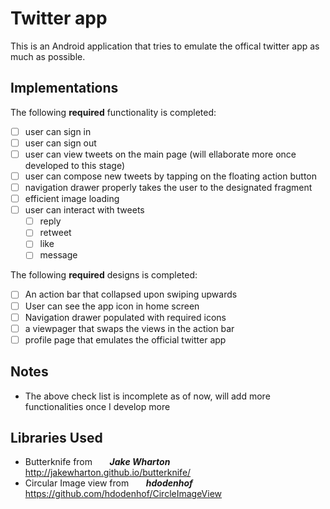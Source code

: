 # Twitter app

This is an Android application that tries to emulate the offical twitter app as much as possible.

## Implementations

The following **required** functionality is completed:

- [ ] user can sign in 
- [ ] user can sign out
- [ ] user can view tweets on the main page (will ellaborate more once developed to this stage)
- [ ] user can compose new tweets by tapping on the floating action button
- [ ] navigation drawer properly takes the user to the designated fragment
- [ ] efficient image loading 
- [ ] user can interact with tweets 
   - [ ] reply 
   - [ ] retweet
   - [ ] like 
   - [ ] message 

The following **required** designs is completed:
- [ ] An action bar that collapsed upon swiping upwards
- [ ] User can see the app icon in home screen
- [ ] Navigation drawer populated with required icons
- [ ] a viewpager that swaps the views in the action bar
- [ ] profile page that emulates the official twitter app

## Notes
- The above check list is incomplete as of now, will add more functionalities once I develop more 

## Libraries Used
- Butterknife from                  &nbsp;&nbsp;&nbsp;&nbsp;&nbsp;&nbsp;**_Jake Wharton_**
  http://jakewharton.github.io/butterknife/
- Circular Image view from          &nbsp;&nbsp;&nbsp;&nbsp;&nbsp;&nbsp;**_hdodenhof_**
  https://github.com/hdodenhof/CircleImageView

 
